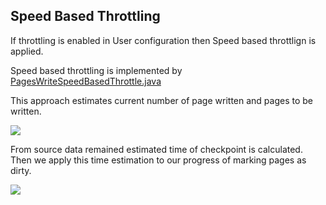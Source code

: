 
Speed Based Throttling
----------------------

If throttling is enabled in User configuration then Speed based throttlign is applied.

Speed based throttling is implemented by
[PagesWriteSpeedBasedThrottle.java](PagesWriteSpeedBasedThrottle.java)

This approach estimates current number of page written and pages to be written.

<img src="https://docs.google.com/drawings/d/e/2PACX-1vT1u2fuSdIItg67J02ukUGx3cY1tc9B-eebRSa0Hu4zwzkzpJdNSmSCpRD1EmGhYTCxa-kYqSDKOt-v/pub?w=425&amp;h=589">


From source data remained estimated time of checkpoint is calculated. Then we apply this time estimation to our progress of marking pages as dirty.

<img src="https://docs.google.com/drawings/d/e/2PACX-1vTr9mhBts4rLzoqcRWOy78qPEL2UHMaJLIXGu4_1TlinbdLdtz5aGbhPMzy4uxLWup8dZdDsnZeOUxR/pub?w=441&amp;h=575">

